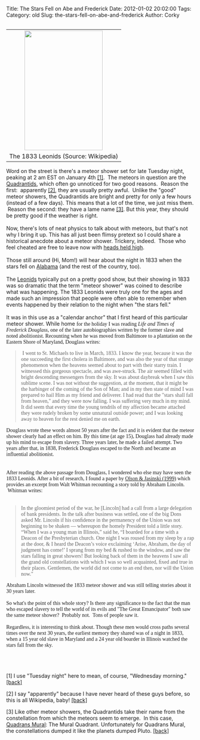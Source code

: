 Title: The Stars Fell on Abe and Frederick
Date: 2012-01-02 20:02:00
Tags: 
Category: old
Slug: the-stars-fell-on-abe-and-frederick
Author: Corky

<table cellpadding="0" cellspacing="0" class="tr-caption-container" style="float: left; margin-right: 1em; text-align: left;"><tbody><tr><td style="text-align: center;"><a href="http://3.bp.blogspot.com/-p3-DTUn3sJ0/TwJnlct7XLI/AAAAAAAAASQ/1nZ0xtbwXHo/s1600/leonids_pic.jpg" imageanchor="1" style="clear: left; margin-bottom: 1em; margin-left: auto; margin-right: auto;"><img border="0" height="320" src="http://3.bp.blogspot.com/-p3-DTUn3sJ0/TwJnlct7XLI/AAAAAAAAASQ/1nZ0xtbwXHo/s320/leonids_pic.jpg" width="209" /></a></td></tr><tr><td class="tr-caption" style="text-align: center;">The 1833 Leonids (Source: Wikipedia)</td></tr></tbody></table>Word on the street is there's a meteor shower set for late Tuesday night, peaking at 2 am EST on January 4th <a href="#footnote-1">[1]</a><a href="" id="back-1"></a>. &nbsp;The meteors in question are the <a href="http://en.wikipedia.org/wiki/Quadrantids">Quadrantids</a>, which often go unnoticed for two good reasons. &nbsp;Reason the first: &nbsp;apparently <a href="#footnote-2">[2]</a><a href="" id="back-2"></a>, they are usually pretty awful. &nbsp;Unlike the "good" meteor showers, the Quadrantids are bright and pretty for only a few hours (instead of a few days). This means that a lot of the time, we just miss them. &nbsp;Reason the second: they have a lame name <a href="#footnote-3">[3]</a><a href="" id="back-3"></a>. But this year, they should be pretty good if the weather is right.<br /><br />Now, there's lots of neat physics to talk about with meteors, but that's not why I bring it up. This has all just been flimsy pretext so I could share a historical&nbsp;anecdote about a meteor shower. Trickery, indeed. &nbsp;Those who feel cheated are free to leave now with <a href="http://www.youtube.com/watch?v=apu_585SW18">heads held high</a>.<br /><br />Those still around (Hi, Mom!) will hear about the night in 1833 when the stars fell on <a href="http://www.youtube.com/watch?v=6ibV3tCDvd8">Alabama</a> (and the rest of the country, too).<br /><br /><a name='more'></a>The <a href="http://en.wikipedia.org/wiki/Leonids">Leonids</a>&nbsp;typically put on a pretty good show, but their showing in 1833 was so dramatic that the term "meteor shower" was coined to describe what was happening. The 1833 Leonids were truly one for the ages and made such an impression that people were often able to remember when events happened by their relation to the night when "the stars fell." <br /><br />It was in this use as a "calendar anchor" that I first heard of this particular meteor shower. While home <span style="font-family: Times, 'Times New Roman', serif;">for the holiday I was reading <i>Life and Times of Frederick Douglass</i>, one of the later autobiographies written by the former slave and noted&nbsp;abolitionist. Recounting when he was moved from Baltimore to a plantation on the Eastern Shore of Maryland, Douglass writes:</span><br /><blockquote class="tr_bq"><span style="font-family: Times, 'Times New Roman', serif;"><span style="background-color: white; text-align: left;">&nbsp;I went to St. Michaels to live in March, 1833. I know the year, because it was the one succeeding the first cholera in Baltimore, and was also the year of that strange phenomenon when the heavens seemed about to part with their starry train. I witnessed this gorgeous spectacle, and was awe-struck. The air seemed filled with bright descending messengers from the sky. It was about daybreak when I saw this sublime scene. I was not without the suggestion, at the moment, that it might be the harbinger of the coming of the Son of Man; and in my then state of mind I was prepared to hail Him as my friend and deliverer. I had read that the "stars shall fall from heaven," and they were now falling. I was suffering very much in my mind. It did seem that every time the young tendrils of my affection became attached they were rudely broken by some unnatural outside power; and I was looking away to heaven for the rest denied me on earth.</span></span></blockquote><span style="font-family: Times, 'Times New Roman', serif;">Douglass wrote these words almost 50 years after the fact and it is evident that the meteor shower clearly had an effect on him. By this time (at age 15), Douglass had already made up his mind to escape from slavery. Three years later, he made a failed attempt. Two years after that, in 1838, Frederick Douglass escaped to the North and became an influential abolitionist.</span><br /><span style="font-family: Times, 'Times New Roman', serif;"><br /></span><br /><span style="font-family: Times, 'Times New Roman', serif;"><span style="font-family: Times, 'Times New Roman', serif;">After reading the above passage from Douglass, I wondered who else may have seen the 1833 Leonids. After a bit of research, I found a paper by </span><a href="http://ecommons.txstate.edu/cgi/viewcontent.cgi?article=1004&amp;context=physfacp&amp;sei-redir=1&amp;referer=http%3A%2F%2Fwww.google.com%2Furl%3Fsa%3Dt%26rct%3Dj%26q%3Dolson%2Blincoln%2Bleonids%26source%3Dweb%26cd%3D1%26ved%3D0CB4QFjAA%26url%3Dhttp%253A%252F%252Fecommons.txstate.edu%252Fcgi%252Fviewcontent.cgi%253Farticle%253D1004%2526context%253Dphysfacp%26ei%3DaogCT_2TB4rv0gGZ_5HoBw%26usg%3DAFQjCNE8HE4-k_Zcl2PzK2shdtMCi6ZyEQ#search=%22olson%20lincoln%20leonids%22" style="font-family: Times, 'Times New Roman', serif;">Olson &amp; Jasinski (1999)</a><span style="font-family: Times, 'Times New Roman', serif;">&nbsp;which provides an excerpt from Walt Whitman recounting a story told by Abraham Lincoln. &nbsp;Whitman writes:</span><br /></span><br /><blockquote class="tr_bq"><span style="font-family: Times, 'Times New Roman', serif;"><span style="font-family: Times, 'Times New Roman', serif;">In the gloomiest period of the war,&nbsp;he [Lincoln] had a call from a large delegation of bank presidents. In the&nbsp;talk after business was settled, one of the big Dons asked Mr.&nbsp;Lincoln if his conﬁdence in the permanency of the Union was&nbsp;not beginning to be shaken — whereupon the homely President told a little story. “When I was a young man in Illinois,”&nbsp;said he, “I boarded for a time with a Deacon of the Presbyterian&nbsp;church. One night I was roused from my sleep by a rap at the&nbsp;door, &amp; I heard the Deacon’s voice exclaiming ‘Arise, Abraham,&nbsp;the day of judgment has come!’ I sprang from my bed &amp; rushed&nbsp;to the window, and saw the stars falling in&nbsp;great showers! But looking back of them in&nbsp;the heavens I saw all the grand old constellations with which I was so well acquainted,&nbsp;ﬁxed and true in their places. Gentlemen, the&nbsp;world did not come to an end then, nor will&nbsp;the Union now."</span></span></blockquote><span style="font-family: Times, 'Times New Roman', serif;">Abraham Lincoln witnessed the 1833 meteor shower and was still telling stories about it 30 years later.</span><div><span style="font-family: Times, 'Times New Roman', serif;"><br /></span></div><div><span style="font-family: Times, 'Times New Roman', serif;">So what's the point of this whole story? Is there any significance to the fact that the man who escaped slavery to tell the world of its evils and "The Great Emancipator" both saw the same meteor shower? &nbsp;Probably not. &nbsp;Tons of people saw it.</span></div><div><span style="font-family: Times, 'Times New Roman', serif;"><br /></span></div><div><span style="font-family: Times, 'Times New Roman', serif;">Regardless, it is interesting to think about. Though these men would cross paths several times over the next 30 years, the earliest memory they shared was of a night in 1833, when a 15 year old slave in Maryland and a 24 year old boarder in Illinois watched the stars fall from the sky.&nbsp;</span></div> <br /><br /><br /><p id="footnote-1">[1] I use "Tuesday night" here to mean, of course, "Wednesday morning." <a href="#back-1">[back]</a></p><p id="footnote-2">[2] I say "apparently" because I have never heard of these guys before, so this is all Wikipedia, baby! <a href="#back-2">[back]</a></p><p id="footnote-3">[3] Like other meteor showers, the Quadrantids take their name from the constellation from which the meteors seem to emerge. &nbsp;In this case, <a href="http://en.wikipedia.org/wiki/Quadrans_Muralis">Quadrans Mural</a>: The Mural Quadrant. Unfortunately for Quadrans Mural, the constellations dumped it like the planets dumped Pluto. <a href="#back-3">[back]</a></p>
